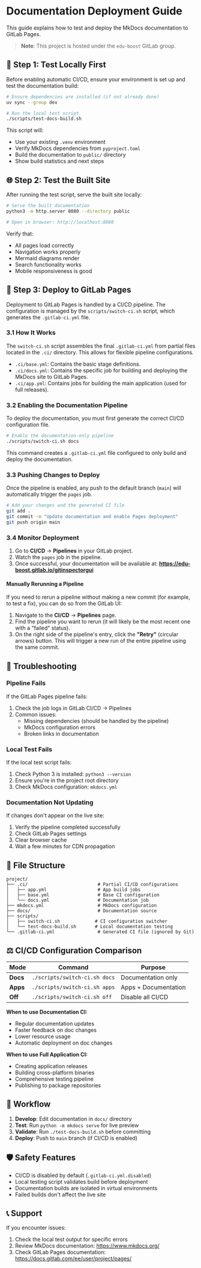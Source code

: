 # Documentation Deployment Guide

This guide explains how to test and deploy the MkDocs documentation to GitLab Pages.

> **Note**: This project is hosted under the `edu-boost` GitLab group.

## 🧪 Step 1: Test Locally First

Before enabling automatic CI/CD, ensure your environment is set up and test the documentation build:

```bash
# Ensure dependencies are installed (if not already done)
uv sync --group dev

# Run the local test script
./scripts/test-docs-build.sh
```

This script will:

-   Use your existing `.venv` environment
-   Verify MkDocs dependencies from `pyproject.toml`
-   Build the documentation to `public/` directory
-   Show build statistics and next steps

## 🌐 Step 2: Test the Built Site

After running the test script, serve the built site locally:

```bash
# Serve the built documentation
python3 -m http.server 8080 --directory public

# Open in browser: http://localhost:8080
```

Verify that:

-   All pages load correctly
-   Navigation works properly
-   Mermaid diagrams render
-   Search functionality works
-   Mobile responsiveness is good

## 🚀 Step 3: Deploy to GitLab Pages

Deployment to GitLab Pages is handled by a CI/CD pipeline. The configuration is managed by the `scripts/switch-ci.sh` script, which generates the `.gitlab-ci.yml` file.

### 3.1 How It Works

The `switch-ci.sh` script assembles the final `.gitlab-ci.yml` from partial files located in the `.ci/` directory. This allows for flexible pipeline configurations.

-   `.ci/base.yml`: Contains the basic stage definitions.
-   `.ci/docs.yml`: Contains the specific job for building and deploying the MkDocs site to GitLab Pages.
-   `.ci/app.yml`: Contains jobs for building the main application (used for full releases).

### 3.2 Enabling the Documentation Pipeline

To deploy the documentation, you must first generate the correct CI/CD configuration file.

```bash
# Enable the documentation-only pipeline
./scripts/switch-ci.sh docs
```

This command creates a `.gitlab-ci.yml` file configured to only build and deploy the documentation.

### 3.3 Pushing Changes to Deploy

Once the pipeline is enabled, any push to the default branch (`main`) will automatically trigger the `pages` job.

```bash
# Add your changes and the generated CI file
git add .
git commit -m "Update documentation and enable Pages deployment"
git push origin main
```

### 3.4 Monitor Deployment

1.  Go to **CI/CD** → **Pipelines** in your GitLab project.
2.  Watch the `pages` job in the pipeline.
3.  Once successful, your documentation will be available at:
    **https://edu-boost.gitlab.io/gitinspectorgui**

#### Manually Rerunning a Pipeline

If you need to rerun a pipeline without making a new commit (for example, to test a fix), you can do so from the GitLab UI:

1.  Navigate to the **CI/CD** → **Pipelines** page.
2.  Find the pipeline you want to rerun (it will likely be the most recent one with a "failed" status).
3.  On the right side of the pipeline's entry, click the **"Retry"** (circular arrows) button. This will trigger a new run of the entire pipeline using the same commit.

## 🔧 Troubleshooting

### Pipeline Fails

If the GitLab Pages pipeline fails:

1. Check the job logs in GitLab CI/CD → Pipelines
2. Common issues:
    - Missing dependencies (should be handled by the pipeline)
    - MkDocs configuration errors
    - Broken links in documentation

### Local Test Fails

If the local test script fails:

1. Check Python 3 is installed: `python3 --version`
2. Ensure you're in the project root directory
3. Check MkDocs configuration: `mkdocs.yml`

### Documentation Not Updating

If changes don't appear on the live site:

1. Verify the pipeline completed successfully
2. Check GitLab Pages settings
3. Clear browser cache
4. Wait a few minutes for CDN propagation

## 📁 File Structure

```
project/
├── .ci/                          # Partial CI/CD configurations
│   ├── app.yml                   # App build jobs
│   ├── base.yml                  # Base CI configuration
│   └── docs.yml                  # Documentation job
├── mkdocs.yml                    # MkDocs configuration
├── docs/                         # Documentation source
├── scripts/
│   ├── switch-ci.sh             # CI configuration switcher
│   └── test-docs-build.sh       # Local documentation testing
└── .gitlab-ci.yml                # Generated CI file (ignored by Git)
```

## ⚖️ CI/CD Configuration Comparison

| Mode     | Command                       | Purpose              |
| -------- | ----------------------------- | -------------------- |
| **Docs** | `./scripts/switch-ci.sh docs` | Documentation only   |
| **Apps** | `./scripts/switch-ci.sh apps` | Apps + Documentation |
| **Off**  | `./scripts/switch-ci.sh off`  | Disable all CI/CD    |

**When to use Documentation CI:**

-   Regular documentation updates
-   Faster feedback on doc changes
-   Lower resource usage
-   Automatic deployment on doc changes

**When to use Full Application CI:**

-   Creating application releases
-   Building cross-platform binaries
-   Comprehensive testing pipeline
-   Publishing to package repositories

## 🔄 Workflow

1. **Develop**: Edit documentation in `docs/` directory
2. **Test**: Run `python -m mkdocs serve` for live preview
3. **Validate**: Run `./test-docs-build.sh` before committing
4. **Deploy**: Push to `main` branch (if CI/CD is enabled)

## 🛡️ Safety Features

-   CI/CD is disabled by default (`.gitlab-ci.yml.disabled`)
-   Local testing script validates build before deployment
-   Documentation builds are isolated in virtual environments
-   Failed builds don't affect the live site

## 📞 Support

If you encounter issues:

1. Check the local test output for specific errors
2. Review MkDocs documentation: https://www.mkdocs.org/
3. Check GitLab Pages documentation: https://docs.gitlab.com/ee/user/project/pages/

